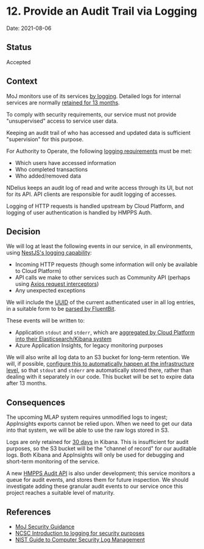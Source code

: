# 12. Provide an Audit Trail via Logging

Date: 2021-08-06

## Status

Accepted

## Context

MoJ monitors use of its services [by logging](https://security-guidance.service.justice.gov.uk/logging-and-monitoring).
Detailed logs for internal services are normally [retained for 13 months](https://security-guidance.service.justice.gov.uk/logging-and-monitoring/#log-retention).

To comply with security requirements, our service must not provide "unsupervised" access to
service user data.

Keeping an audit trail of who has accessed and updated data is sufficient "supervision" for
this purpose.

For Authority to Operate, the following [logging requirements](https://dsdmoj.atlassian.net/wiki/spaces/NDSS/pages/3053519229/Logging+Audit) must be met:

* Which users have accessed information
* Who completed transactions
* Who added/removed data

NDelius keeps an audit log of read and write access through its UI, but not for its API. API
clients are responsible for audit logging of accesses.

Logging of HTTP requests is handled upstream by Cloud Platform, and logging of user authentication
is handled by HMPPS Auth.

## Decision

We will log at least the following events in our service, in all environments, using [NestJS's logging capability](https://javascript.plainenglish.io/how-to-use-nestjs-logger-2a9cb107bce9):

* Incoming HTTP requests (though some information will only be available to Cloud Platform)
* API calls we make to other services such as Community API (perhaps using [Axios request interceptors](https://itnext.io/advanced-nestjs-techniques-part-2-logging-outgoing-http-requests-3c75d47c5768))
* Any unexpected exceptions

We will include the [UUID](https://github.com/ministryofjustice/hmpps-auth/blob/9296135ad842e6ec01945d679666ffd46c98654a/src/main/kotlin/uk/gov/justice/digital/hmpps/oauth2server/model/UserDetail.kt) of the current authenticated user in all log entries, in a suitable form to be [parsed by FluentBit](https://docs.fluentbit.io/manual/v/1.7/concepts/data-pipeline/parser).

These events will be written to:

* Application `stdout` and `stderr`, which are [aggregated by Cloud Platform into their Elasticsearch/Kibana system](https://user-guide.cloud-platform.service.justice.gov.uk/documentation/logging-an-app/log-collection-and-storage.html#application-log-collection-and-storage)
* Azure Application Insights, for legacy monitoring purposes

We will also write all log data to an S3 bucket for long-term retention. We will, if possible, [configure this to automatically happen at the infrastructure level](https://docs.fluentbit.io/manual/v/1.6/pipeline/outputs/s3), so that `stdout` and `stderr` are automatically stored there, rather than dealing with it separately in our code. This bucket will be set to expire data after 13 months.
## Consequences

The upcoming MLAP system requires unmodified logs to ingest; AppInsights exports cannot be relied upon. When
we need to get our data into that system, we will be able to use the raw logs stored in S3.

Logs are only retained for [30 days](https://user-guide.cloud-platform.service.justice.gov.uk/documentation/logging-an-app/log-collection-and-storage.html#application-log-collection-and-storage) in Kibana. This is insufficient for audit purposes,
so the S3 bucket will be the "channel of record" for our auditable logs. Both Kibana and AppInsights will only be used for
debugging and short-term monitoring of the service.

A new [HMPPS Audit API](https://github.com/ministryofjustice/hmpps-audit-api) is also under development; this service monitors a queue
for audit events, and stores them for future inspection. We should investigate adding these granular audit events to our service once this project reaches a suitable level of maturity.

## References

* [MoJ Security Guidance](https://security-guidance.service.justice.gov.uk/#cyber-and-technical-security-guidance)
* [NCSC Introduction to logging for security purposes](https://www.ncsc.gov.uk/guidance/introduction-logging-security-purposes)
* [NIST Guide to Computer Security Log Management](https://nvlpubs.nist.gov/nistpubs/Legacy/SP/nistspecialpublication800-92.pdf)

